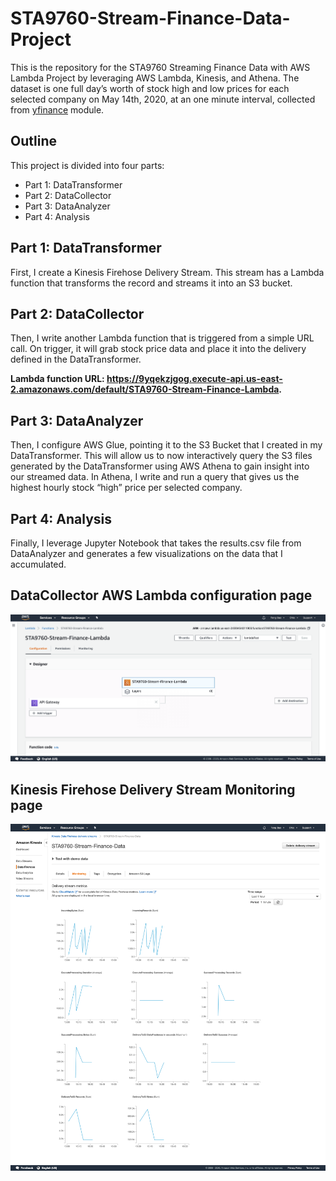 # STA9760-Stream-Finance-Data-Project
This is the repository for the STA9760 Streaming Finance Data with AWS Lambda Project by leveraging AWS Lambda, Kinesis, and Athena. The dataset is one full day’s worth of stock high and low prices for each selected company on May 14th, 2020, at an one minute interval, collected from [yfinance](https://pypi.org/project/yfinance/) module.

## Outline
This project is divided into four parts:
- Part 1: DataTransformer
- Part 2: DataCollector
- Part 3: DataAnalyzer
- Part 4: Analysis

## Part 1: DataTransformer
First, I create a Kinesis Firehose Delivery Stream. This stream has a Lambda function that transforms the record and streams it into an S3 bucket. 

## Part 2: DataCollector
Then, I write another Lambda function that is triggered from a simple URL call. On trigger, it will grab stock price data and place it into the delivery defined in the DataTransformer. 

**Lambda function URL: https://9yqekzjgog.execute-api.us-east-2.amazonaws.com/default/STA9760-Stream-Finance-Lambda.**

## Part 3: DataAnalyzer
Then, I configure AWS Glue, pointing it to the S3 Bucket that I created in my DataTransformer. This will allow us to now interactively query the S3 files generated by the DataTransformer using AWS Athena to gain insight into our streamed data. In Athena, I write and run a query that gives us the highest hourly stock “high” price per selected company.

## Part 4: Analysis
Finally, I leverage Jupyter Notebook that takes the results.csv file from DataAnalyzer and generates a few visualizations on the data that I accumulated. 

## DataCollector AWS Lambda configuration page
![lambda](https://github.com/yb19/STA9760-Stream-Finance-Data-Project/blob/master/assets/lambda.png?raw=true)

## Kinesis Firehose Delivery Stream Monitoring page
![kinesis](https://github.com/yb19/STA9760-Stream-Finance-Data-Project/blob/master/assets/kinesis.png?raw=true)
